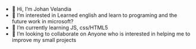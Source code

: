 - 👋 Hi, I’m Johan Velandia
- 👀 I’m interested in Learned english and learn to programing and the future work in microsoft?
- 🌱 I’m currently learning JS, css/HTML5
- 💞️ I’m looking to collaborate on Anyone who is interested in helping me to improve my small projects

<!---
DragonVlx/DragonVlx is a ✨ special ✨ repository because its `README.md` (this file) appears on your GitHub profile.
You can click the Preview link to take a look at your changes.
--->
